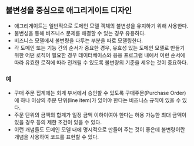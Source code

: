 ## 불변성을 중심으로 애그리게이트 디자인
- 애그리게이트는 일반적으로 도메인 모델 객체의 불변성을 유지하기 위해 사용한다.
- 불변성을 통해 비즈니스 문제를 해결할 수 있는 경우 유용하다.
- 비즈니스 모델에서 불변량을 다루는 부분을 따로 모델링한다.
- 각 도메인 또는 기능 간의 순서가 중요한 경우, 유효성 있는 도메인 모델로 만들기 위한 어떤 로직이 필요한 경우 데이터베이스와 응용 프로그램 내에서 이런 순서에 따라 유효한 로직에 따라 전개될 수 있도록 불변량의 기준을 세우는 것이 중요하다.


### 예
- 구매 주문 집계에는 회계 부서에서 승인할 수 있도록 구매주문(Purchase Order)에 하나 이상의 주문 단위(line item)가 있어야 한다는 비즈니스 규칙이 있을 수 있다.
- 주문 단위의 금액의 합계가 일정 금액 이하이여야 한다는 허용 가능한 최대 금액이 있을 경우 등의 제한 조건이 있을 수 있다.
- 이런 개념들도 도메인 모델 내에 명시적으로 만들어 주는 것이 좋은데 불변량이란 개념을 사용하여 코드를 표현할 수 있다.
